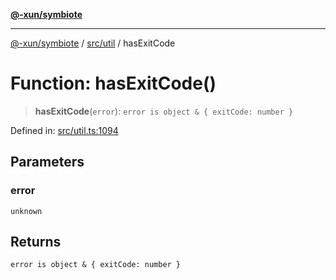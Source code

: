[**@-xun/symbiote**](../../../README.md)

***

[@-xun/symbiote](../../../README.md) / [src/util](../README.md) / hasExitCode

# Function: hasExitCode()

> **hasExitCode**(`error`): `error is object & { exitCode: number }`

Defined in: [src/util.ts:1094](https://github.com/Xunnamius/symbiote/blob/261741e26a03ae661b506c3872cb86af79a07f11/src/util.ts#L1094)

## Parameters

### error

`unknown`

## Returns

`error is object & { exitCode: number }`
